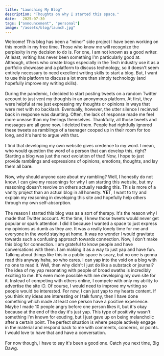 ```yaml
---
title: "Launching My Blog"
description: "Thoughts on why I started this space."
date:   2025-07-30
tags: ["announcement", "personal"]
image: "/assets/blog/launch.jpg"
---
```


Welcome! This blog has been a "minor" side project I have been working on this month in my free time. Those who know me will recognize the perplexity in my decision to do is. For one, I am not known as a good writer. At least, writing has never been something I'm particularly good at. Although, others who create blogs especially in the Tech industry use it as a portfolio showcase and a platform to discuss technology, so it doesn't seem entirely necessary to need excellent writing skills to start a blog. But, I want to use this platform to discuss a lot more than simply technology (and hopefully improve my writing skills). 
<br>
<br>
During the pandemic, I decided to start posting tweets on a random Twitter account to just vent my thoughts in an anonymous platform. At first, they were helpful at me just expressing my thoughts or opinions in ways that were met with no backlash. Eventually, however, the utter silence I recieved back in response was daunting. Often, the lack of response made me feel more unease than my feelings themselves. Thankfully, all those tweets and messages are all gone now. I deleted them. People had rightfully ignored these tweets as ramblings of a teenager cooped up in their room for too long, and it's hard to argue with that.
<br>
<br>
I find that developing my own website gives credence to my word. I mean, who would question the word of a person that can develop this, right? Starting a blog was just the next evolution of that! Now, I hope to just provide ramblings and expressions of opinions, emotions, thoughts, and lay them all bare. 
<br>
<br>
Now, why should anyone care about my rambling? Well, I honestly do not know. I can give my reasonings for why I am starting this website, but my reasoning doesn't revolve on others actually reading this. This is more of a vanity project than an actual blog in all honesty. **YET**, I want to try and explain my reasoning in developing this site and hopefully help others through my own self-absorption. 
<br>
<br>
The reason I started this blog was as a sort of therapy. It's the reason why I made that Twitter account. At the time, I knew those tweets would never get popular or spark attention. I did it because I wanted a space to just express my opinions as dumb as they are. It was a really lonely time for me and everyone in the world staying at home. It was no wonder I would gravitate towards such a confusing approach towards connection. Now, I don't make this blog for connection. I am grateful to know people and have conversations with them. I am making it as a way to just yap and have fun. Talking about things like this in a public space is scary, but no one is gonna read this anyway haha, so who cares. I can yap into the void on a blog with no one to read it. Well, then why didn't I just do like a substack or journal? The idea of my yap resonating with people of broad swaths is incredibly exciting to me. It's even more possible with me developing my own site for it. Instead of competing with others online, I compete with only my ability to advertise the site :D. Of course, I would need to improve my writing so people would be interested. For now, I can just yap to my hearts content. If you think my ideas are interesting or I talk funny, then I have done something which made at least one person have a positive experience. Maybe I made 10 people angry before one person likes it, but it's okay because at the end of the day it's just yap. This type of positivity wasn't something I'm known for exuding, but I just gave up on being melancholic after a certain point. The perfect situation is where people actively engage in the material and respond back to me with comments, concerns, or points. I would love to have that and have a conversation. 
<br>
<br>
For now though, I have to say it's been a good one. Catch you next time, Big Dawg.

